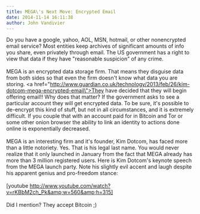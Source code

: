 ```yaml
---
title: MEGA\'s Next Move: Encrypted Email
date: 2014-11-14 16:11:38
author: John Vandivier
---
```




Do you have a google, yahoo, AOL, MSN, hotmail, or other nonencrypted email service? Most entities keep archives of significant amounts of info you share, even privately through email. The US government has a right to view that data if they have \"reasonable suspicion\" of any crime.<br /><br />MEGA is an encrypted data storage firm. That means they disguise data from both sides so that even the firm doesn't know what data you are storing. <a href=\"http://www.guardian.co.uk/technology/2013/feb/26/kim-dotcom-mega-encrypted-email\">They have decided that they will begin offering email!!</a> Why does that matter? If the government asks to see a particular account they will get encrypted data. To be sure, it's possible to de-encrypt this kind of stuff, but not in all circumstances, and it is extremely difficult. If you couple that with an account paid for in Bitcoin and Tor or some other onion browser the ability to link an identity to actions done online is exponentially decreased.<br /><br />MEGA is an interesting firm and it's founder, Kim Dotcom, has faced more than a little notoriety. Yes. That is his legal last name. You would never realize that it only launched in January from the fact that MEGA already has more than 3 million registered users. Here is Kim Dotcom's keynote speech from the MEGA launch party. Note his slightly evil accent and laugh despite his apparent genius and pro-freedom stance:<br /><br />[youtube http://www.youtube.com/watch?v=rKBbM2ch_Pk&amp;w=560&amp;h=315]<br /><br />Did I mention? They accept Bitcoin ;)